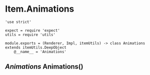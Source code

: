Item.Animations
===============

	'use strict'

	expect = require 'expect'
	utils = require 'utils'

	module.exports = (Renderer, Impl, itemUtils) -> class Animations extends itemUtils.DeepObject
		@__name__ = 'Animations'

*Animations* Animations()
-------------------------
